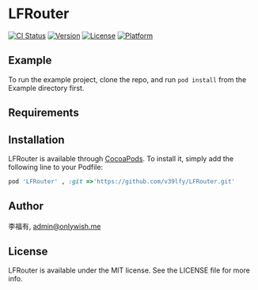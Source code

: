 # LFRouter

[![CI Status](https://img.shields.io/travis/李福有/LFRouter.svg?style=flat)](https://travis-ci.org/李福有/LFRouter)
[![Version](https://img.shields.io/cocoapods/v/LFRouter.svg?style=flat)](https://cocoapods.org/pods/LFRouter)
[![License](https://img.shields.io/cocoapods/l/LFRouter.svg?style=flat)](https://cocoapods.org/pods/LFRouter)
[![Platform](https://img.shields.io/cocoapods/p/LFRouter.svg?style=flat)](https://cocoapods.org/pods/LFRouter)

## Example

To run the example project, clone the repo, and run `pod install` from the Example directory first.

## Requirements

## Installation

LFRouter is available through [CocoaPods](https://cocoapods.org). To install
it, simply add the following line to your Podfile:

```ruby
pod 'LFRouter' , :git =>'https://github.com/v39lfy/LFRouter.git'
```

## Author

李福有, admin@onlywish.me

## License

LFRouter is available under the MIT license. See the LICENSE file for more info.
